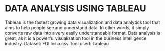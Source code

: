 # DATA ANALYSIS USING TABLEAU
Tableau is the fastest growing data visualization and data analytics tool that aims to help people see and understand data. In other words, it simply converts raw data into a very easily understandable format. Data analysis is great, as it is a powerful visualization tool in the business intelligence industry.
Dataset: FDI India.csv
Tool used: Tableau
